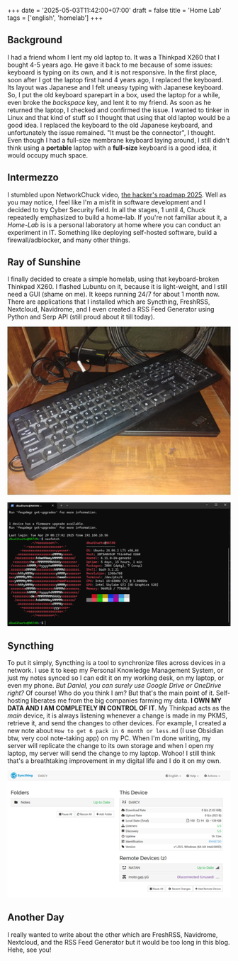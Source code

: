 +++
date = '2025-05-03T11:42:00+07:00'
draft = false
title = 'Home Lab'
tags = ['english', 'homelab']
+++
## Background

I had a friend whom I lent my old laptop to. It was a Thinkpad X260 that I bought 4-5 years ago. He gave it back to me because of some issues: keyboard is typing on its own, and it is not responsive. In the first place, soon after I got the laptop first hand 4 years ago, I replaced the keyboard. Its layout was Japanese and I felt uneasy typing with Japanese keyboard. So, I put the old keyboard sparepart in a box, used the laptop for a while, even broke the *backspace* key, and lent it to my friend. As soon as he returned the laptop, I checked and confirmed the issue. I wanted to tinker in Linux and that kind of stuff so I thought that using that old laptop would be a good idea. I replaced the keyboard to the old Japanese keyboard, and unfortunately the issue remained. "It must be the connector", I thought. Even though I had a full-size membrane keyboard laying around, I still didn't think using a **portable** laptop with a **full-size** keyboard is a good idea, it would occupy much space. 

## Intermezzo

I stumbled upon NetworkChuck video, [the hacker's roadmap 2025](https://www.youtube.com/watch?v=5xWnmUEi1Qw). Well as you may notice, I feel like I'm a misfit in software development and I decided to try Cyber Security field. In all the stages, 1 until 4, Chuck repeatedly emphasized to build a home-lab. If you're not familiar about it, a *Home-Lab* is is a personal laboratory at home where you can conduct an experiment in IT. Something like deploying self-hosted software, build a firewall/adblocker, and many other things. 

## Ray of Sunshine

I finally decided to create a simple homelab, using that keyboard-broken Thinkpad X260. I flashed Lubuntu on it, because it is light-weight, and I still need a GUI (shame on me). It keeps running 24/7 for about 1 month now. There are applications that I installed which are Syncthing, FreshRSS, Nextcloud, Navidrome, and I even created a RSS Feed Generator using Python and Serp API (still proud about it till today).

![](./x260.jpg)

![](./neofetch.png)

## Syncthing

To put it simply, Syncthing is a tool to synchronize files across devices in a network. I use it to keep my Personal Knowledge Management System, or just my notes synced so I can edit it on my working desk, on my laptop, or even my phone. *But Daniel, you can surely use Google Drive or OneDrive right?* Of course! Who do you think I am? But that's the main point of it. Self-hosting liberates me from the big companies farming my data. **I OWN MY DATA AND I AM COMPLETELY IN CONTROL OF IT**. My Thinkpad acts as the *main* device, it is always listening whenever a change is made in my PKMS, retrieve it, and send the changes to other devices. For example, I created a new note about `How to get 6 pack in 6 month or less.md` (I use Obsidian btw, very cool note-taking app) on my PC. When I'm done writing, my server will replicate the change to its own storage and when I open my laptop, my server will send the change to my laptop. Wohoo! I still think that's a breathtaking improvement in my digital life and I do it on my own.

![](./syncthing.png)

## Another Day

I really wanted to write about the other which are FreshRSS, Navidrome, Nextcloud, and the RSS Feed Generator but it would be too long in this blog. Hehe, see you!